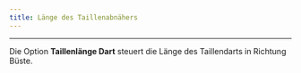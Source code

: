 ```yaml
---
title: Länge des Taillenabnähers
---
```


***

Die Option **Taillenlänge Dart** steuert die Länge des Taillendarts in Richtung Büste.
